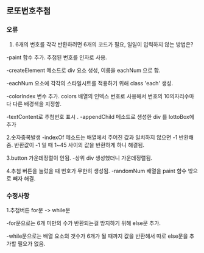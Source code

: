 ## 로또번호추첨

### 오류
1. 6개의 번호를 각각 반환하려면 6개의 코드가 필요, 일일이 입력하지 않는 방법은?

-paint 함수 추가. 추첨된 번호를 인자로 사용.

-createElement 메소드로 div 요소 생성, 이름을 eachNum 으로 함.

-eachNum 요소에 각각의 스타일시트를 적용하기 위해 class 'each' 생성.

-colorIndex 변수 추가. colors 배열의 인덱스 번호로 사용해서 번호의 10의자리수마다 다른 배경색을 지정함.

-textContent로 추첨번호 표시
.
-appendChild 메소드로 생성한 div 를 lottoBox에 추가


2.숫자중복발생
-indexOf 메소드는 배열에서 주어진 값과 일치하지 않으면 -1 반환해줌. 반환값이 -1 일 때 1~45 사이의 값을 반환하게 하니 해결됨.


3.button 가운데정렬이 안됨.
-상위 div 생성했더니 가운데정렬됨.


4.추첨 버튼을 눌렀을 때 번호가 무한히 생성됨. 
-randomNum 배열을 paint 함수 밖으로 빼자 해결.

### 수정사항
1.추첨버튼 for문 -> while문

-for문으로는 6개 미만의 수가 반환되는걸 방지하기 위해 else문 추가.

-while문으로는 배열 요소의 갯수가 6개가 될 때까지 값을 반환해서 따로 else문을 추가할 필요가 없음.
